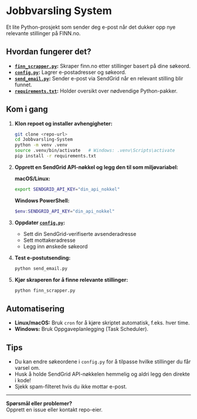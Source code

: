 # Jobbvarsling System

Et lite Python-prosjekt som sender deg e-post når det dukker opp nye relevante stillinger på FINN.no.

## Hvordan fungerer det?

- **[`finn_scrapper.py`](finn_scrapper.py):** Skraper finn.no etter stillinger basert på dine søkeord.
- **[`config.py`](config.py):** Lagrer e-postadresser og søkeord.
- **[`send_email.py`](send_email.py):** Sender e-post via SendGrid når en relevant stilling blir funnet.
- **[`requirements.txt`](requirements.txt):** Holder oversikt over nødvendige Python-pakker.

## Kom i gang

1. **Klon repoet og installer avhengigheter:**
   ```bash
   git clone <repo-url>
   cd Jobbvarsling-System
   python -m venv .venv
   source .venv/bin/activate   # Windows: .venv\Scripts\activate
   pip install -r requirements.txt
   ```

2. **Opprett en SendGrid API-nøkkel og legg den til som miljøvariabel:**

   **macOS/Linux:**
   ```bash
   export SENDGRID_API_KEY="din_api_nokkel"
   ```

   **Windows PowerShell:**
   ```powershell
   $env:SENDGRID_API_KEY="din_api_nokkel"
   ```

3. **Oppdater [`config.py`](config.py):**
   - Sett din SendGrid-verifiserte avsenderadresse
   - Sett mottakeradresse
   - Legg inn ønskede søkeord

4. **Test e-postutsending:**
   ```bash
   python send_email.py
   ```

5. **Kjør skraperen for å finne relevante stillinger:**
   ```bash
   python finn_scrapper.py
   ```

## Automatisering

- **Linux/macOS:** Bruk `cron` for å kjøre skriptet automatisk, f.eks. hver time.
- **Windows:** Bruk Oppgaveplanlegging (Task Scheduler).

## Tips

- Du kan endre søkeordene i `config.py` for å tilpasse hvilke stillinger du får varsel om.
- Husk å holde SendGrid API-nøkkelen hemmelig og aldri legg den direkte i kode!
- Sjekk spam-filteret hvis du ikke mottar e-post.

---

**Spørsmål eller problemer?**  
Opprett en issue eller kontakt repo-eier.
